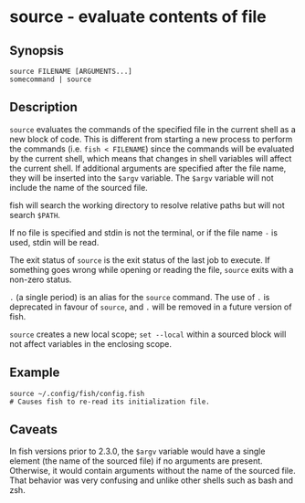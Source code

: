 # source - evaluate contents of file

## Synopsis

```
source FILENAME [ARGUMENTS...]
somecommand | source
```

## Description

`source` evaluates the commands of the specified file in the current shell as a new block of code. This is different from starting a new process to perform the commands (i.e. `fish < FILENAME`) since the commands will be evaluated by the current shell, which means that changes in shell variables will affect the current shell. If additional arguments are specified after the file name, they will be inserted into the `$argv` variable. The `$argv` variable will not include the name of the sourced file.

fish will search the working directory to resolve relative paths but will not search `$PATH`.

If no file is specified and stdin is not the terminal, or if the file name `-` is used, stdin will be read.

The exit status of `source` is the exit status of the last job to execute. If something goes wrong while opening or reading the file, `source` exits with a non-zero status.

`.` (a single period) is an alias for the `source` command. The use of `.` is deprecated in favour of `source`, and `.` will be removed in a future version of fish.

`source` creates a new local scope; `set --local` within a sourced block will not affect variables in the enclosing scope.

## Example

```
source ~/.config/fish/config.fish
# Causes fish to re-read its initialization file.
```

## Caveats

In fish versions prior to 2.3.0, the `$argv` variable would have a single element (the name of the sourced file) if no arguments are present. Otherwise, it would contain arguments without the name of the sourced file. That behavior was very confusing and unlike other shells such as bash and zsh.
